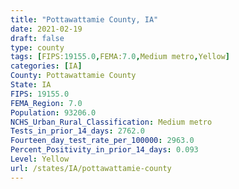 ```yaml
---
title: "Pottawattamie County, IA"
date: 2021-02-19
draft: false
type: county
tags: [FIPS:19155.0,FEMA:7.0,Medium metro,Yellow]
categories: [IA]
County: Pottawattamie County
State: IA
FIPS: 19155.0
FEMA_Region: 7.0
Population: 93206.0
NCHS_Urban_Rural_Classification: Medium metro
Tests_in_prior_14_days: 2762.0
Fourteen_day_test_rate_per_100000: 2963.0
Percent_Positivity_in_prior_14_days: 0.093
Level: Yellow
url: /states/IA/pottawattamie-county
---
```



